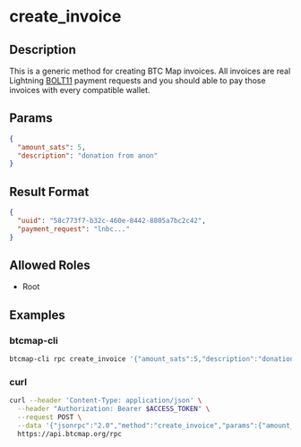 # create_invoice

## Description

This is a generic method for creating BTC Map invoices. All invoices are real Lightning [BOLT11](https://www.bolt11.org/) payment requests and you should able to pay those invoices with every compatible wallet.

## Params

```json
{
  "amount_sats": 5,
  "description": "donation from anon"
}
```

## Result Format

```json
{
  "uuid": "58c773f7-b32c-460e-8442-8805a7bc2c42",
  "payment_request": "lnbc..."
}
```

## Allowed Roles

- Root

## Examples

### btcmap-cli

```bash
btcmap-cli rpc create_invoice '{"amount_sats":5,"description":"donation from anon"}'
```

### curl

```bash
curl --header 'Content-Type: application/json' \
  --header "Authorization: Bearer $ACCESS_TOKEN" \
  --request POST \
  --data '{"jsonrpc":"2.0","method":"create_invoice","params":{"amount_sats":5,"description":"donation from anon"},"id":1}' \
  https://api.btcmap.org/rpc
```